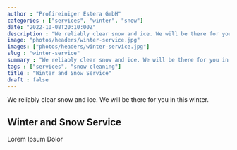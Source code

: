 ```yaml
---
author : "Profireiniger Estera GmbH"
categories : ["services", "winter", "snow"]
date: "2022-10-08T20:10:00Z"
description : "We reliably clear snow and ice. We will be there for you in this winter."
image: "photos/headers/winter-service.jpg"
images: ["photos/headers/winter-service.jpg"]
slug : "winter-service"
summary : "We reliably clear snow and ice. We will be there for you in this winter."
tags : ["services", "snow cleaning"]
title : "Winter and Snow Service"
draft : false
---
```


We reliably clear snow and ice. We will be there for you in this winter.

## Winter and Snow Service

Lorem Ipsum Dolor